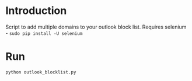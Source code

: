 Introduction
============
Script to add multiple domains to your outlook block list.
Requires selenium - `sudo pip install -U selenium`

Run
===
`python outlook_blocklist.py`
